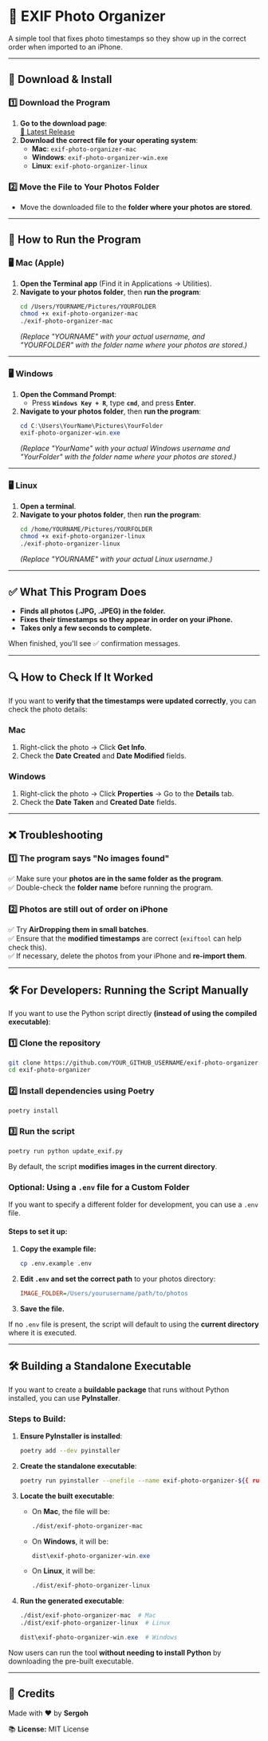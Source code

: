 # 🌝 EXIF Photo Organizer

A simple tool that fixes photo timestamps so they show up in the correct order when imported to an iPhone.

---

## 👥 Download & Install  

### **1️⃣ Download the Program**  
1. **Go to the download page**:  
   [🔗 Latest Release](https://github.com/YOUR_GITHUB_USERNAME/exif-photo-organizer/releases/latest)
2. **Download the correct file for your operating system**:
   - **Mac**: `exif-photo-organizer-mac`
   - **Windows**: `exif-photo-organizer-win.exe`
   - **Linux**: `exif-photo-organizer-linux`

### **2️⃣ Move the File to Your Photos Folder**  
- Move the downloaded file to the **folder where your photos are stored**.

---

## 🚀 How to Run the Program  

### **🖥️ Mac (Apple)**
1. **Open the Terminal app** (Find it in Applications → Utilities).
2. **Navigate to your photos folder**, then **run the program**:
   ```bash
   cd /Users/YOURNAME/Pictures/YOURFOLDER
   chmod +x exif-photo-organizer-mac
   ./exif-photo-organizer-mac
   ```
   _(Replace "YOURNAME" with your actual username, and "YOURFOLDER" with the folder name where your photos are stored.)_

---

### **🖥️ Windows**
1. **Open the Command Prompt**:
   - Press **`Windows Key + R`**, type **`cmd`**, and press **Enter**.
2. **Navigate to your photos folder**, then **run the program**:
   ```powershell
   cd C:\Users\YourName\Pictures\YourFolder
   exif-photo-organizer-win.exe
   ```
   _(Replace "YourName" with your actual Windows username and "YourFolder" with the folder name where your photos are stored.)_

---

### **🖥️ Linux**
1. **Open a terminal**.
2. **Navigate to your photos folder**, then **run the program**:
   ```bash
   cd /home/YOURNAME/Pictures/YOURFOLDER
   chmod +x exif-photo-organizer-linux
   ./exif-photo-organizer-linux
   ```
   _(Replace "YOURNAME" with your actual Linux username.)_

---

## ✅ What This Program Does
- **Finds all photos (.JPG, .JPEG) in the folder.**
- **Fixes their timestamps so they appear in order on your iPhone.**
- **Takes only a few seconds to complete.**

When finished, you'll see ✅ confirmation messages.

---

## 🔍 How to Check If It Worked  
If you want to **verify that the timestamps were updated correctly**, you can check the photo details:

### **Mac**  
1. Right-click the photo → Click **Get Info**.  
2. Check the **Date Created** and **Date Modified** fields.  

### **Windows**  
1. Right-click the photo → Click **Properties** → Go to the **Details** tab.  
2. Check the **Date Taken** and **Created Date** fields.

---

## ❌ Troubleshooting  

### **1️⃣ The program says "No images found"**  
✅ Make sure your **photos are in the same folder as the program**.  
✅ Double-check the **folder name** before running the program.

### **2️⃣ Photos are still out of order on iPhone**  
✅ Try **AirDropping them in small batches**.  
✅ Ensure that the **modified timestamps** are correct (`exiftool` can help check this).  
✅ If necessary, delete the photos from your iPhone and **re-import them**.

---

## 🛠️ For Developers: Running the Script Manually  

If you want to use the Python script directly **(instead of using the compiled executable)**:

### **1️⃣ Clone the repository**
```bash
git clone https://github.com/YOUR_GITHUB_USERNAME/exif-photo-organizer.git
cd exif-photo-organizer
```

### **2️⃣ Install dependencies using Poetry**
```bash
poetry install
```

### **3️⃣ Run the script**
```bash
poetry run python update_exif.py
```

By default, the script **modifies images in the current directory**.

### **Optional: Using a `.env` file for a Custom Folder**
If you want to specify a different folder for development, you can use a `.env` file.

#### **Steps to set it up:**
1. **Copy the example file:**
   ```bash
   cp .env.example .env
   ```
2. **Edit `.env` and set the correct path** to your photos directory:
   ```ini
   IMAGE_FOLDER=/Users/yourusername/path/to/photos
   ```
3. **Save the file.**

If no `.env` file is present, the script will default to using the **current directory** where it is executed.

---

## 🛠️ Building a Standalone Executable

If you want to create a **buildable package** that runs without Python installed, you can use **PyInstaller**.

### **Steps to Build:**

1. **Ensure PyInstaller is installed**:
   ```bash
   poetry add --dev pyinstaller
   ```

2. **Create the standalone executable**:
   ```bash
   poetry run pyinstaller --onefile --name exif-photo-organizer-${{ runner.os }} update_exif.py
   ```

3. **Locate the built executable**:
   - On **Mac**, the file will be:
     ```bash
     ./dist/exif-photo-organizer-mac
     ```
   - On **Windows**, it will be:
     ```powershell
     dist\exif-photo-organizer-win.exe
     ```
   - On **Linux**, it will be:
     ```bash
     ./dist/exif-photo-organizer-linux
     ```

4. **Run the generated executable**:
   ```bash
   ./dist/exif-photo-organizer-mac  # Mac
   ./dist/exif-photo-organizer-linux  # Linux
   ```
   ```powershell
   dist\exif-photo-organizer-win.exe  # Windows
   ```

Now users can run the tool **without needing to install Python** by downloading the pre-built executable.

---

## 🌟 Credits  
Made with ❤️ by **Sergoh**  

📚 **License:** MIT License  

